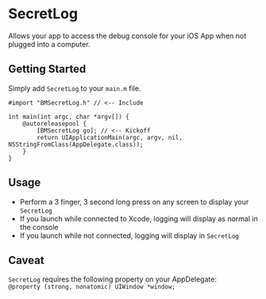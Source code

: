 # SecretLog

Allows your app to access the debug console for your iOS App when not plugged into a computer.

## Getting Started
Simply add `SecretLog` to your `main.m` file.

```objc
#import "BMSecretLog.h" // <-- Include

int main(int argc, char *argv[]) {
	@autoreleasepool {
		[BMSecretLog go]; // <-- Kickoff
		return UIApplicationMain(argc, argv, nil, NSStringFromClass(AppDelegate.class));
	}
}
```

## Usage
- Perform a 3 finger, 3 second long press on any screen to display your `SecretLog`  
- If you launch while connected to Xcode, logging will display as normal in the console
- If you launch while not connected, logging will display in `SecretLog`

## Caveat
`SecretLog` requires the following property on your AppDelegate:  
`@property (strong, nonatomic) UIWindow *window;`
